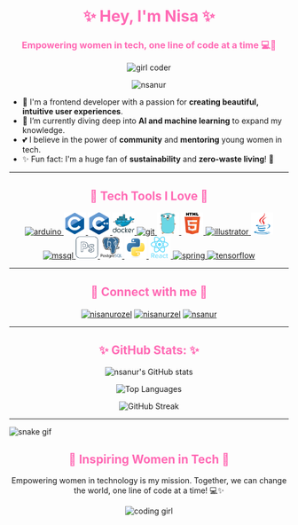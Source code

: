 <h1 align="center" style="color:#ff69b4;">✨ Hey, I'm Nisa ✨</h1>
<h3 align="center" style="color:#ff69b4;">Empowering women in tech, one line of code at a time 💻💪</h3>

<div align="center">
  <img src="https://user-images.githubusercontent.com/2528497/129471120-069d1d0c-36f6-4e8a-b05b-334cfa9f15fb.gif" width="500" alt="girl coder" />
</div>

<p align="center">
  <img src="https://komarev.com/ghpvc/?username=nsanur&label=Profile%20views&color=ff69b4&style=flat-square" alt="nsanur" />
</p>

- 🌸 I'm a frontend developer with a passion for **creating beautiful, intuitive user experiences**.
- 🌱 I’m currently diving deep into **AI and machine learning** to expand my knowledge.
- 💕 I believe in the power of **community** and **mentoring** young women in tech.
- ✨ Fun fact: I'm a huge fan of **sustainability** and **zero-waste living**! 🌿

---

<h2 align="center" style="color:#ff69b4;">💖 Tech Tools I Love 💖</h2>
<p align="center"> <a href="https://www.arduino.cc/" target="_blank" rel="noreferrer"> <img src="https://cdn.worldvectorlogo.com/logos/arduino-1.svg" alt="arduino" width="40" height="40"/> </a> <a href="https://www.cprogramming.com/" target="_blank" rel="noreferrer"> <img src="https://raw.githubusercontent.com/devicons/devicon/master/icons/c/c-original.svg" alt="c" width="40" height="40"/> </a> <a href="https://www.w3schools.com/cpp/" target="_blank" rel="noreferrer"> <img src="https://raw.githubusercontent.com/devicons/devicon/master/icons/cplusplus/cplusplus-original.svg" alt="cplusplus" width="40" height="40"/> </a> <a href="https://www.docker.com/" target="_blank" rel="noreferrer"> <img src="https://raw.githubusercontent.com/devicons/devicon/master/icons/docker/docker-original-wordmark.svg" alt="docker" width="40" height="40"/> </a> <a href="https://git-scm.com/" target="_blank" rel="noreferrer"> <img src="https://www.vectorlogo.zone/logos/git-scm/git-scm-icon.svg" alt="git" width="40" height="40"/> </a> <a href="https://golang.org" target="_blank" rel="noreferrer"> <img src="https://raw.githubusercontent.com/devicons/devicon/master/icons/go/go-original.svg" alt="go" width="40" height="40"/> </a> <a href="https://www.w3.org/html/" target="_blank" rel="noreferrer"> <img src="https://raw.githubusercontent.com/devicons/devicon/master/icons/html5/html5-original-wordmark.svg" alt="html5" width="40" height="40"/> </a> <a href="https://www.adobe.com/in/products/illustrator.html" target="_blank" rel="noreferrer"> <img src="https://www.vectorlogo.zone/logos/adobe_illustrator/adobe_illustrator-icon.svg" alt="illustrator" width="40" height="40"/> </a> <a href="https://www.java.com" target="_blank" rel="noreferrer"> <img src="https://raw.githubusercontent.com/devicons/devicon/master/icons/java/java-original.svg" alt="java" width="40" height="40"/> </a> <a href="https://www.microsoft.com/en-us/sql-server" target="_blank" rel="noreferrer"> <img src="https://www.svgrepo.com/show/303229/microsoft-sql-server-logo.svg" alt="mssql" width="40" height="40"/> </a> <a href="https://www.photoshop.com/en" target="_blank" rel="noreferrer"> <img src="https://raw.githubusercontent.com/devicons/devicon/master/icons/photoshop/photoshop-line.svg" alt="photoshop" width="40" height="40"/> </a> <a href="https://www.postgresql.org" target="_blank" rel="noreferrer"> <img src="https://raw.githubusercontent.com/devicons/devicon/master/icons/postgresql/postgresql-original-wordmark.svg" alt="postgresql" width="40" height="40"/> </a> <a href="https://www.python.org" target="_blank" rel="noreferrer"> <img src="https://raw.githubusercontent.com/devicons/devicon/master/icons/python/python-original.svg" alt="python" width="40" height="40"/> </a> <a href="https://reactjs.org/" target="_blank" rel="noreferrer"> <img src="https://raw.githubusercontent.com/devicons/devicon/master/icons/react/react-original-wordmark.svg" alt="react" width="40" height="40"/> </a> <a href="https://spring.io/" target="_blank" rel="noreferrer"> <img src="https://www.vectorlogo.zone/logos/springio/springio-icon.svg" alt="spring" width="40" height="40"/> </a> <a href="https://www.tensorflow.org" target="_blank" rel="noreferrer"> <img src="https://www.vectorlogo.zone/logos/tensorflow/tensorflow-icon.svg" alt="tensorflow" width="40" height="40"/> </a> </p>

---

<h2 align="center" style="color:#ff69b4;">💬 Connect with me 💬</h2>
<p align="center">
<a href="https://linkedin.com/in/nisanurozel" target="blank"><img align="center" src="https://raw.githubusercontent.com/rahuldkjain/github-profile-readme-generator/master/src/images/icons/Social/linked-in-alt.svg" alt="nisanurozel" height="30" width="40" /></a>
<a href="https://kaggle.com/nisanurzel" target="blank"><img align="center" src="https://raw.githubusercontent.com/rahuldkjain/github-profile-readme-generator/master/src/images/icons/Social/kaggle.svg" alt="nisanurzel" height="30" width="40" /></a>
<a href="https://www.hackerrank.com/nsanur" target="blank"><img align="center" src="https://raw.githubusercontent.com/rahuldkjain/github-profile-readme-generator/master/src/images/icons/Social/hackerrank.svg" alt="nsanur" height="30" width="40" /></a>
</p>

---

<h2 align="center" style="color:#ff69b4;">✨ GitHub Stats: ✨</h2>
<div align="center">
  <img src="https://github-readme-stats.vercel.app/api?username=nsanur&show_icons=true&theme=ayu-mirage&icon_color=ff69b4&title_color=ff69b4&text_color=ffffff" alt="nsanur's GitHub stats" />
</div>

<p align="center">
  <img src="https://github-readme-stats.vercel.app/api/top-langs/?username=nsanur&layout=compact&theme=ayu-mirage&title_color=ff69b4&text_color=ffffff" alt="Top Languages" />
</p>

<p align="center">
  <img src="https://github-readme-streak-stats.herokuapp.com/?user=nsanur&theme=ayu-mirage&ring=ff69b4&fire=ff69b4&sideNums=ff69b4" alt="GitHub Streak" />
</p>

---

![snake gif](https://github.com/nsanur/nsanur/blob/output/github-contribution-grid-snake.svg)


<h2 align="center" style="color:#ff69b4;">🌸 Inspiring Women in Tech 🌸</h2>
<p align="center"> 
  Empowering women in technology is my mission. Together, we can change the world, one line of code at a time! 💻✨  
</p>

<p align="center">
  <img src="https://user-images.githubusercontent.com/2528497/129471131-b0a34b56-98da-4ab0-b25b-e007dccf62d7.gif" width="400" alt="coding girl" />
</p>

